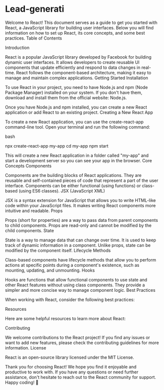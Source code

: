 # Lead-generati
Welcome to React! This document serves as a guide to get you started with React, a JavaScript library for building user interfaces. Below you will find information on how to set up React, its core concepts, and some best practices.
Table of Contents

Introduction

React is a popular JavaScript library developed by Facebook for building dynamic user interfaces. It allows developers to create reusable UI components that update efficiently and respond to data changes in real-time. React follows the component-based architecture, making it easy to manage and maintain complex applications.
Getting Started
Installation

To use React in your project, you need to have Node.js and npm (Node Package Manager) installed on your system. If you don't have them, download and install them from the official website: Node.js.

Once you have Node.js and npm installed, you can create a new React application or add React to an existing project.
Creating a New React App

To create a new React application, you can use the create-react-app command-line tool. Open your terminal and run the following command:

bash

npx create-react-app my-app
cd my-app
npm start

This will create a new React application in a folder called "my-app" and start a development server so you can see your app in the browser.
Core Concepts
Components

Components are the building blocks of React applications. They are reusable and self-contained pieces of code that represent a part of the user interface. Components can be either functional (using functions) or class-based (using ES6 classes).
JSX (JavaScript XML)

JSX is a syntax extension for JavaScript that allows you to write HTML-like code within your JavaScript files. It makes writing React components more intuitive and readable.
Props

Props (short for properties) are a way to pass data from parent components to child components. Props are read-only and cannot be modified by the child components.
State

State is a way to manage data that can change over time. It is used to keep track of dynamic information in a component. Unlike props, state can be modified by the component itself.
Lifecycle Methods

Class-based components have lifecycle methods that allow you to perform actions at specific points during a component's existence, such as mounting, updating, and unmounting.
Hooks

Hooks are functions that allow functional components to use state and other React features without using class components. They provide a simpler and more concise way to manage component logic.
Best Practices

When working with React, consider the following best practices:

  

Resources

Here are some helpful resources to learn more about React:



Contributing

We welcome contributions to the React project! If you find any issues or want to add new features, please check the contributing guidelines for more information.
License

React is an open-source library licensed under the MIT License.

Thank you for choosing React! We hope you find it enjoyable and productive to work with. If you have any questions or need further assistance, don't hesitate to reach out to the React community for support. Happy coding! 🚀
